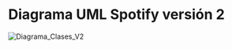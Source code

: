 # Diagrama UML Spotify versión 2
![Diagrama_Clases_V2](https://github.com/user-attachments/assets/3391fd70-e788-48b9-ba9a-6dd84b63a41d)
